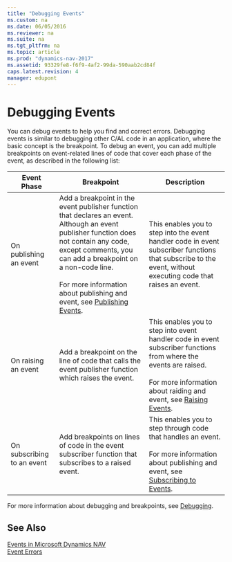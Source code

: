 ```yaml
---
title: "Debugging Events"
ms.custom: na
ms.date: 06/05/2016
ms.reviewer: na
ms.suite: na
ms.tgt_pltfrm: na
ms.topic: article
ms.prod: "dynamics-nav-2017"
ms.assetid: 93329fe8-f6f9-4af2-99da-590aab2cd84f
caps.latest.revision: 4
manager: edupont
---
```

# Debugging Events
You can debug events to help you find and correct errors. Debugging events is similar to debugging other C/AL code in an application, where the basic concept is the breakpoint. To debug an event, you can add multiple breakpoints on event-related lines of code that cover each phase of the event, as described in the following list:  
  
|Event Phase|Breakpoint|Description|  
|-----------------|----------------|-----------------|  
|On publishing an event|Add a breakpoint in the event publisher function that declares an event. Although an event publisher function does not contain any code, except comments, you can add a breakpoint on a non-code line.<br /><br /> For more information about publishing and event, see [Publishing Events](Publishing-Events.md).|This enables you to step into the event handler code in event subscriber functions that subscribe to the event, without executing code that raises an event.|  
|On raising an event|Add a breakpoint on the line of code that calls the event publisher function which raises the event.|This enables you to step into event handler code in event subscriber functions from where the events are raised.<br /><br /> For more information about raiding and event, see [Raising Events](Raising-Events.md).|  
|On subscribing to an event|Add breakpoints on lines of code in the event subscriber function that subscribes to a raised event.|This enables you to step through code that handles an event.<br /><br /> For more information about publishing and event, see [Subscribing to Events](Subscribing-to-Events.md).|  
  
 For more information about debugging and breakpoints, see [Debugging](Debugging.md).  
  
## See Also  
 [Events in Microsoft Dynamics NAV](Events-in-Microsoft-Dynamics-NAV.md)   
 [Event Errors](Event-Errors.md)